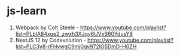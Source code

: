 # js-learn

1. Webpack by Colt Steele - https://www.youtube.com/playlist?list=PLblA84xge2_zwxh3XJqy6UVxS60YdusY8
2. NextJS 12 by Codevolution - https://www.youtube.com/playlist?list=PLC3y8-rFHvwgC9mj0qv972IO5DmD-H0ZH
